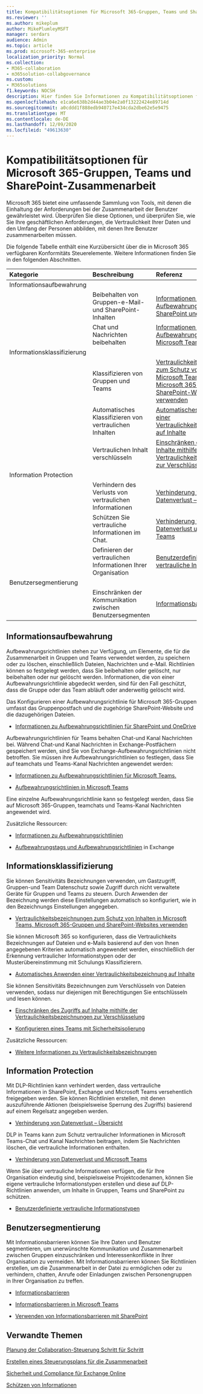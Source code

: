```yaml
---
title: Kompatibilitätsoptionen für Microsoft 365-Gruppen, Teams und SharePoint-Zusammenarbeit
ms.reviewer: ''
ms.author: mikeplum
author: MikePlumleyMSFT
manager: serdars
audience: Admin
ms.topic: article
ms.prod: microsoft-365-enterprise
localization_priority: Normal
ms.collection:
- M365-collaboration
- m365solution-collabgovernance
ms.custom:
- M365solutions
f1.keywords: NOCSH
description: Hier finden Sie Informationen zu Kompatibilitätsoptionen für Microsoft 365-Gruppen, Teams und SharePoint-Zusammenarbeit.
ms.openlocfilehash: e1ca6e638b2d44ae3b04e2a0f13222424e89714d
ms.sourcegitcommit: a0cddd1f888edb940717e434cda2dbe62e5e9475
ms.translationtype: MT
ms.contentlocale: de-DE
ms.lasthandoff: 12/09/2020
ms.locfileid: "49613630"
---
```

# <a name="compliance-options-for-microsoft-365-groups-teams-and-sharepoint-collaboration"></a>Kompatibilitätsoptionen für Microsoft 365-Gruppen, Teams und SharePoint-Zusammenarbeit

Microsoft 365 bietet eine umfassende Sammlung von Tools, mit denen die Einhaltung der Anforderungen bei der Zusammenarbeit der Benutzer gewährleistet wird. Überprüfen Sie diese Optionen, und überprüfen Sie, wie Sie Ihre geschäftlichen Anforderungen, die Vertraulichkeit Ihrer Daten und den Umfang der Personen abbilden, mit denen Ihre Benutzer zusammenarbeiten müssen.

Die folgende Tabelle enthält eine Kurzübersicht über die in Microsoft 365 verfügbaren Konformitäts Steuerelemente. Weitere Informationen finden Sie in den folgenden Abschnitten.

|Kategorie|Beschreibung|Referenz|
|:-------|:----------|:--------|
|Informationsaufbewahrung|||
||Beibehalten von Gruppen-e-Mail-und SharePoint-Inhalten|[Informationen zu Aufbewahrungsrichtlinien für SharePoint und OneDrive](https://docs.microsoft.com/microsoft-365/compliance/retention-policies-sharepoint)|
||Chat und Nachrichten beibehalten|[Informationen zu Aufbewahrungsrichtlinien für Microsoft Teams.](https://docs.microsoft.com/microsoft-365/compliance/retention-policies-teams)|
|Informationsklassifizierung|||
||Klassifizieren von Gruppen und Teams|[Vertraulichkeitsbezeichnungen zum Schutz von Inhalten in Microsoft Teams, Microsoft 365-Gruppen und SharePoint-Websites verwenden](https://docs.microsoft.com/microsoft-365/compliance/sensitivity-labels-teams-groups-sites)|
||Automatisches Klassifizieren von vertraulichen Inhalten|[Automatisches Anwenden einer Vertraulichkeitsbezeichnung auf Inhalte](https://docs.microsoft.com/microsoft-365/compliance/apply-sensitivity-label-automatically)|
||Vertraulichen Inhalt verschlüsseln|[Einschränken des Zugriffs auf Inhalte mithilfe der Vertraulichkeitsbezeichnungen zur Verschlüsselung](https://docs.microsoft.com/microsoft-365/compliance/encryption-sensitivity-labels)|
|Information Protection|||
||Verhindern des Verlusts von vertraulichen Informationen|[Verhinderung von Datenverlust – Übersicht](https://docs.microsoft.com/microsoft-365/compliance/data-loss-prevention-policies)|
||Schützen Sie vertrauliche Informationen im Chat.|[Verhinderung von Datenverlust und Microsoft Teams](https://docs.microsoft.com/microsoft-365/compliance/dlp-microsoft-teams)|
||Definieren der vertraulichen Informationen Ihrer Organisation|[Benutzerdefinierte vertrauliche Informationstypen](https://docs.microsoft.com/microsoft-365/compliance/custom-sensitive-info-types)|
|Benutzersegmentierung|||
||Einschränken der Kommunikation zwischen Benutzersegmenten|[Informationsbarrieren](https://docs.microsoft.com/microsoft-365/compliance/information-barriers)|

## <a name="information-retention"></a>Informationsaufbewahrung

Aufbewahrungsrichtlinien stehen zur Verfügung, um Elemente, die für die Zusammenarbeit in Gruppen und Teams verwendet werden, zu speichern oder zu löschen, einschließlich Dateien, Nachrichten und e-Mail. Richtlinien können so festgelegt werden, dass Sie beibehalten oder gelöscht, nur beibehalten oder nur gelöscht werden. Informationen, die von einer Aufbewahrungsrichtlinie abgedeckt werden, sind für den Fall geschützt, dass die Gruppe oder das Team abläuft oder anderweitig gelöscht wird.

Das Konfigurieren einer Aufbewahrungsrichtlinie für Microsoft 365-Gruppen umfasst das Gruppenpostfach und die zugehörige SharePoint-Website und die dazugehörigen Dateien.

- [Informationen zu Aufbewahrungsrichtlinien für SharePoint und OneDrive](https://docs.microsoft.com/microsoft-365/compliance/retention-policies-sharepoint)

Aufbewahrungsrichtlinien für Teams behalten Chat-und Kanal Nachrichten bei. Während Chat-und Kanal Nachrichten in Exchange-Postfächern gespeichert werden, sind Sie von Exchange-Aufbewahrungsrichtlinien nicht betroffen. Sie müssen ihre Aufbewahrungsrichtlinien so festlegen, dass Sie auf teamchats und Teams-Kanal Nachrichten angewendet werden:

- [Informationen zu Aufbewahrungsrichtlinien für Microsoft Teams.](https://docs.microsoft.com/microsoft-365/compliance/retention-policies-teams)

- [Aufbewahrungsrichtlinien in Microsoft Teams](https://docs.microsoft.com/microsoftteams/retention-policies)

Eine einzelne Aufbewahrungsrichtlinie kann so festgelegt werden, dass Sie auf Microsoft 365-Gruppen, teamchats und Teams-Kanal Nachrichten angewendet wird. 

Zusätzliche Ressourcen:

- [Informationen zu Aufbewahrungsrichtlinien](https://docs.microsoft.com/microsoft-365/compliance/retention-policies)

- [Aufbewahrungstags und Aufbewahrungsrichtlinien](https://docs.microsoft.com/exchange/security-and-compliance/messaging-records-management/retention-tags-and-policies) in Exchange

## <a name="information-classification"></a>Informationsklassifizierung

Sie können Sensitivitäts Bezeichnungen verwenden, um Gastzugriff, Gruppen-und Team Datenschutz sowie Zugriff durch nicht verwaltete Geräte für Gruppen und Teams zu steuern. Durch Anwenden der Bezeichnung werden diese Einstellungen automatisch so konfiguriert, wie in den Bezeichnungs Einstellungen angegeben.

- [Vertraulichkeitsbezeichnungen zum Schutz von Inhalten in Microsoft Teams, Microsoft 365-Gruppen und SharePoint-Websites verwenden](https://docs.microsoft.com/microsoft-365/compliance/sensitivity-labels-teams-groups-sites)

Sie können Microsoft 365 so konfigurieren, dass die Vertraulichkeits Bezeichnungen auf Dateien und e-Mails basierend auf den von Ihnen angegebenen Kriterien automatisch angewendet werden, einschließlich der Erkennung vertraulicher Informationstypen oder der Musterübereinstimmung mit Schulungs Klassifizierern.

- [Automatisches Anwenden einer Vertraulichkeitsbezeichnung auf Inhalte](https://docs.microsoft.com/microsoft-365/compliance/apply-sensitivity-label-automatically)

Sie können Sensitivitäts Bezeichnungen zum Verschlüsseln von Dateien verwenden, sodass nur diejenigen mit Berechtigungen Sie entschlüsseln und lesen können.

- [Einschränken des Zugriffs auf Inhalte mithilfe der Vertraulichkeitsbezeichnungen zur Verschlüsselung](https://docs.microsoft.com/microsoft-365/compliance/encryption-sensitivity-labels)

- [Konfigurieren eines Teams mit Sicherheitsisolierung](https://docs.microsoft.com/microsoft-365/solutions/secure-teams-security-isolation)

Zusätzliche Ressourcen:

- [Weitere Informationen zu Vertraulichkeitsbezeichnungen](https://docs.microsoft.com/microsoft-365/compliance/sensitivity-labels)


## <a name="information-protection"></a>Information Protection

Mit DLP-Richtlinien kann verhindert werden, dass vertrauliche Informationen in SharePoint, Exchange und Microsoft Teams versehentlich freigegeben werden. Sie können Richtlinien erstellen, mit denen auszuführende Aktionen (beispielsweise Sperrung des Zugriffs) basierend auf einem Regelsatz angegeben werden.

- [Verhinderung von Datenverlust – Übersicht](https://docs.microsoft.com/microsoft-365/compliance/data-loss-prevention-policies)

DLP in Teams kann zum Schutz vertraulicher Informationen in Microsoft Teams-Chat und Kanal Nachrichten beitragen, indem Sie Nachrichten löschen, die vertrauliche Informationen enthalten.

- [Verhinderung von Datenverlust und Microsoft Teams](https://docs.microsoft.com/microsoft-365/compliance/dlp-microsoft-teams)

Wenn Sie über vertrauliche Informationen verfügen, die für Ihre Organisation eindeutig sind, beispielsweise Projektcodenamen, können Sie eigene vertrauliche Informationstypen erstellen und diese auf DLP-Richtlinien anwenden, um Inhalte in Gruppen, Teams und SharePoint zu schützen.

- [Benutzerdefinierte vertrauliche Informationstypen](https://docs.microsoft.com/microsoft-365/compliance/custom-sensitive-info-types)

## <a name="user-segmentation"></a>Benutzersegmentierung

Mit Informationsbarrieren können Sie Ihre Daten und Benutzer segmentieren, um unerwünschte Kommunikation und Zusammenarbeit zwischen Gruppen einzuschränken und Interessenkonflikte in Ihrer Organisation zu vermeiden. Mit Informationsbarrieren können Sie Richtlinien erstellen, um die Zusammenarbeit in der Datei zu ermöglichen oder zu verhindern, chatten, Anrufe oder Einladungen zwischen Personengruppen in Ihrer Organisation zu treffen.

- [Informationsbarrieren](https://docs.microsoft.com/microsoft-365/compliance/information-barriers)

- [Informationsbarrieren in Microsoft Teams](https://docs.microsoft.com/microsoftteams/information-barriers-in-teams)

- [Verwenden von Informationsbarrieren mit SharePoint](https://docs.microsoft.com/sharepoint/information-barriers)

## <a name="related-topics"></a>Verwandte Themen

[Planung der Collaboration-Steuerung Schritt für Schritt](collaboration-governance-overview.md#collaboration-governance-planning-step-by-step)

[Erstellen eines Steuerungsplans für die Zusammenarbeit](collaboration-governance-first.md)

[Sicherheit und Compliance für Exchange Online](https://docs.microsoft.com/exchange/security-and-compliance/security-and-compliance)

[Schützen von Informationen](https://docs.microsoft.com/microsoft-365/compliance/protect-information)
